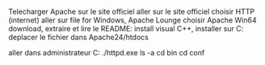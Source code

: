 Telecharger Apache sur le site officiel
aller sur le site officiel
choisir HTTP (internet)
aller sur file for Windows, Apache Lounge
choisir Apache Win64
download, extraire et lire le README:
install visual C++, installer sur C:
deplacer le fichier dans Apache24/htdocs

aller dans administrateur C:
./httpd.exe
ls -a
cd bin
cd conf
